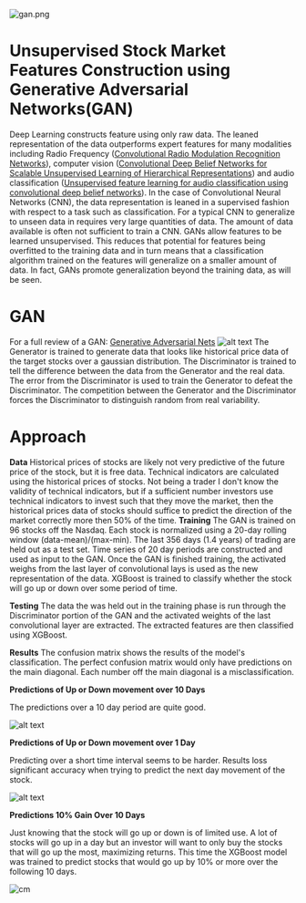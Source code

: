 ![gan.png]({{site.baseurl}}/gan.png)
# Unsupervised Stock Market Features Construction using Generative Adversarial Networks(GAN)
Deep Learning constructs feature using only raw data. The leaned representation of the data outperforms expert features for many modalities including Radio Frequency ([Convolutional Radio Modulation Recognition Networks](https://arxiv.org/pdf/1602.04105.pdf)), computer vision ([Convolutional Deep Belief Networks for Scalable Unsupervised Learning of Hierarchical Representations](https://www.cs.princeton.edu/~rajeshr/papers/icml09-ConvolutionalDeepBeliefNetworks.pdf)) and audio classification ([Unsupervised feature learning for audio classification using convolutional deep belief networks](http://www.robotics.stanford.edu/~ang/papers/nips09-AudioConvolutionalDBN.pdf)). In the case of Convolutional Neural Networks (CNN), the data representation is leaned in a supervised fashion with respect to a task such as classification. For a typical CNN to generalize to unseen data in requires very large quantities of data. The amount of data available is often not sufficient to train a CNN. GANs allow features to be learned unsupervised. This reduces that potential for features being overfitted to the training data and in turn means that a classification algorithm trained on the features will generalize on a smaller amount of data. In fact, GANs promote generalization beyond the training data, as will be seen.  
# GAN 
For a full review of a GAN: [Generative Adversarial Nets](https://arxiv.org/pdf/1406.2661.pdf) 
![alt text](https://github.com/nmharmon8/StockMarketGAN/blob/master/figures/gan.png)
The Generator is trained to generate data that looks like historical price data of the target stocks over a gaussian distribution. The Discriminator is trained to tell the difference between the data from the Generator and the real data. The error from the Discriminator is used to train the Generator to defeat the Discriminator. The competition between the Generator and the Discriminator forces the Discriminator to distinguish random from real variability.    
# Approach 
**Data**
Historical prices of stocks are likely not very predictive of the future price of the stock, but it is free data. Technical indicators are calculated using the historical prices of stocks. Not being a trader I don't know the validity of technical indicators, but if a sufficient number investors use technical indicators to invest such that they move the market, then the historical prices data of stocks should suffice to predict the direction of the market correctly more then 50% of the time.
**Training**
The GAN is trained on 96 stocks off the Nasdaq. Each stock is normalized using a 20-day rolling window (data-mean)/(max-min). The last 356 days (1.4 years) of trading are held out as a test set. Time series of 20 day periods are constructed and used as input to the GAN. Once the GAN is finished training, the activated weighs from the last layer of convolutional lays is used as the new representation of the data. XGBoost is trained to classify whether the stock will go up or down over some period of time. 

**Testing**
The data the was held out in the training phase is run through the Discriminator portion of the GAN and the activated weights of the last convolutional layer are extracted. The extracted features are then classified using XGBoost.

**Results** 
The confusion matrix shows the results of the model's classification. The perfect confusion matrix would only have predictions on the main diagonal. Each number off the main diagonal is a misclassification.  


**Predictions of Up or Down movement over 10 Days**

The predictions over a 10 day period are quite good. 

![alt text](https://github.com/nmharmon8/StockMarketGAN/blob/master/figures/XGB_GAN_Confusion_Matrix_Up_Or_Down_Over_10_Days_normalize.png)

**Predictions of Up or Down movement over 1 Day**

Predicting over a short time interval seems to be harder. Results loss significant accuracy when trying to predict the next day movement of the stock. 

![alt text](https://github.com/nmharmon8/StockMarketGAN/blob/master/figures/XGB_GAN_Confusion_Matrix_Up_Or_Down_Over_1_Days_normalize.png)

**Predictions 10% Gain Over 10 Days**

Just knowing that the stock will go up or down is of limited use. A lot of stocks will go up in a day but an investor will want to only buy the stocks that will go up the most, maximizing returns. This time the XGBoost model was trained to predict stocks that would go up by 10% or more over the following 10 days. 

![cm](https://github.com/nmharmon8/StockMarketGAN/blob/master/figures/XGB_GAN_Confusion_Matrix_Up_Or_Down_Over_10_Days_10_percent_normalize.png)

